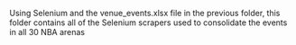 Using Selenium and the venue_events.xlsx file in the previous folder, this folder contains all of the Selenium scrapers used to consolidate the events in all 30 NBA arenas
